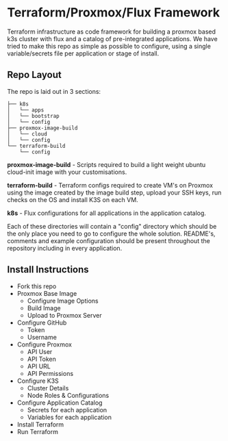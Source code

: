 # Terraform/Proxmox/Flux Framework

Terraform infrastructure as code framework for building a proxmox based k3s cluster with flux and a catalog of pre-integrated applications. We have tried to make this repo as simple as possible to configure, using a single variable/secrets file per application or stage of install.

## Repo Layout

The repo is laid out in 3 sections:

```
├── k8s
│   └── apps
│   └── bootstrap
│   └── config
├── proxmox-image-build
│   └── cloud
│   └── config
└── terraform-build
    └── config
```

**proxmox-image-build** - Scripts required to build a light weight ubuntu cloud-init image with your customisations.

**terraform-build** - Terraform configs required to create VM's on Proxmox using the image created by the image build step, upload your SSH keys, run checks on the OS and install K3S on each VM.

**k8s** - Flux configurations for all applications in the application catalog.

Each of these directories will contain a "config" directory which should be the only place you need to go to configure the whole solution. README's, comments and example configuration should be present throughout the repository including in every application.

## Install Instructions

* Fork this repo
* Proxmox Base Image
    * Configure Image Options
    * Build Image
    * Upload to Proxmox Server
* Configure GitHub
    * Token
    * Username
* Configure Proxmox
    * API User
    * API Token
    * API URL
    * API Permissions
* Configure K3S
    * Cluster Details
    * Node Roles & Configurations
* Configure Application Catalog
    * Secrets for each application
    * Variables for each application
* Install Terraform
* Run Terraform